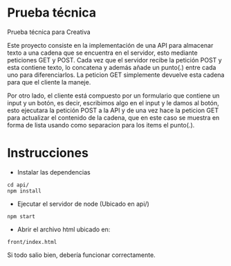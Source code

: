 # Prueba técnica
Prueba técnica para Creativa

Este proyecto consiste en la implementación de una API para almacenar texto a una cadena que se encuentra en el servidor, esto mediante peticiones GET y POST.
Cada vez que el servidor recibe la petición POST y esta contiene texto, lo concatena y además añade un punto(.) entre cada uno para diferenciarlos.
La peticion GET simplemente devuelve esta cadena para que el cliente la maneje.

Por otro lado, el cliente está compuesto por un formulario que contiene un input y un botón, es decir, escribimos algo en el input y le damos al botón, esto ejecutara la petición POST a la API y de una vez hace la peticion GET para actualizar el contenido de la cadena, que en este caso se muestra en forma de lista usando como separacion para los items el punto(.).

# Instrucciones
- Instalar las dependencias
```
cd api/
npm install
```
- Ejecutar el servidor de node
(Ubicado en api/) 
```
npm start
```
- Abrir el archivo html ubicado en:
```
front/index.html
```

Si todo salio bien, debería funcionar correctamente.
